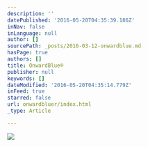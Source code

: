 ```yaml
---
description: ''
datePublished: '2016-05-20T04:35:39.186Z'
inNav: false
inLanguage: null
author: []
sourcePath: _posts/2016-03-12-onwardblue.md
hasPage: true
authors: []
title: OnwardBlue®
publisher: null
keywords: []
dateModified: '2016-05-20T04:35:14.779Z'
inFeed: true
starred: false
url: onwardbluer/index.html
_type: Article

---
```

![](https://s3-us-west-2.amazonaws.com/the-grid-img/p/998de4d3d4cac3156e286ac7f3dad787317eccf0.png)